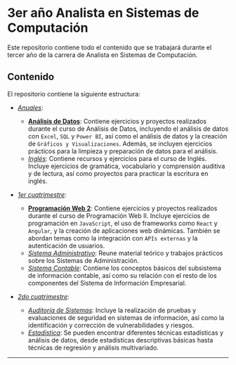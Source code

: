 # 3er año Analista en Sistemas de Computación

Este repositorio contiene todo el contenido que se trabajará durante el tercer año de la carrera de Analista en Sistemas de Computación.

## Contenido

El repositorio contiene la siguiente estructura:

- *[Anuales](./3_anuales/)*:
  - **[Análisis de Datos](./3_anuales/analisis_datos/)**: Contiene ejercicios y proyectos realizados durante el curso de Análisis de Datos, incluyendo el análisis de datos con `Excel`, `SQL` y `Power BI`, así como el análisis de datos y la creación de `Gráficos y Visualizaciones`. Además, se incluyen ejercicios prácticos para la limpieza y preparación de datos para el análisis.
  - *[Inglés](./3_anuales/ingles/)*: Contiene recursos y ejercicios para el curso de Inglés. Incluye ejercicios de gramática, vocabulario y comprensión auditiva y de lectura, así como proyectos para practicar la escritura en inglés.


- *[1er cuatrimestre](./1er_cuatrimestre)*:
  - **[Programación Web 2](./1er_cuatrimestre/prog_web_2)**: Contiene ejercicios y proyectos realizados durante el curso de Programación Web II. Incluye ejercicios de programación en `JavaScript`, el uso de frameworks como `React` y `Angular`, y la creación de aplicaciones web dinámicas. También se abordan temas como la integración con `APIs externas` y la autenticación de usuarios.
  - *[Sistema Administrativo](./1er_cuatrimestre/sist_admin)*: Reune material teórico y trabajos prácticos sobre los Sistemas de Administración.
  - *[Sistema Contable](./1er_cuatrimestre/sist_contable)*: Contiene los conceptos básicos del subsistema de información contable, así como su relación con el resto de los componentes del Sistema de Información Empresarial.


- *[2do cuatrimestre](./2do_cuatrimestre)*: 
  - *[Auditoría de Sistemas](./2do_cuatrimestre/auditoria_sist)*: Incluye la realización de pruebas y evaluaciones de seguridad en sistemas de información, así como la identificación y corrección de vulnerabilidades y riesgos.
  - *[Estadística](./2do_cuatrimestre/estadistica)*: Se pueden encontrar diferentes técnicas estadísticas y análisis de datos, desde estadísticas descriptivas básicas hasta técnicas de regresión y análisis multivariado.
---

